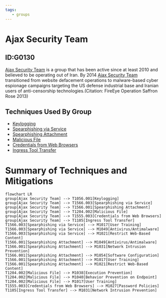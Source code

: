 ```yaml
---
tags:
   - groups
---
```

# Ajax Security Team
## ID:G0130
[Ajax Security Team](groups/G0130) is a group that has been active since at least 2010 and believed to be operating out of Iran. By 2014 [Ajax Security Team](groups/G0130) transitioned from website defacement operations to malware-based cyber espionage campaigns targeting the US defense industrial base and Iranian users of anti-censorship technologies.(Citation: FireEye Operation Saffron Rose 2013)
## Techniques Used By Group
* [Keylogging](techniques/T1056/001)
* [Spearphishing via Service](techniques/T1566/003)
* [Spearphishing Attachment](techniques/T1566/001)
* [Malicious File](techniques/T1204/002)
* [Credentials from Web Browsers](techniques/T1555/003)
* [Ingress Tool Transfer](techniques/T1105)

# Summary of Techniques and Mitigations
```mermaid
flowchart LR
group[Ajax Security Team] --> T1056.001[Keylogging]
group[Ajax Security Team] --> T1566.003[Spearphishing via Service]
group[Ajax Security Team] --> T1566.001[Spearphishing Attachment]
group[Ajax Security Team] --> T1204.002[Malicious File]
group[Ajax Security Team] --> T1555.003[Credentials from Web Browsers]
group[Ajax Security Team] --> T1105[Ingress Tool Transfer]
T1566.003[Spearphishing via Service] --> M1017[User Training]
T1566.003[Spearphishing via Service] --> M1049[Antivirus/Antimalware]
T1566.003[Spearphishing via Service] --> M1021[Restrict Web-Based Content]
T1566.001[Spearphishing Attachment] --> M1049[Antivirus/Antimalware]
T1566.001[Spearphishing Attachment] --> M1031[Network Intrusion Prevention]
T1566.001[Spearphishing Attachment] --> M1054[Software Configuration]
T1566.001[Spearphishing Attachment] --> M1017[User Training]
T1566.001[Spearphishing Attachment] --> M1021[Restrict Web-Based Content]
T1204.002[Malicious File] --> M1038[Execution Prevention]
T1204.002[Malicious File] --> M1040[Behavior Prevention on Endpoint]
T1204.002[Malicious File] --> M1017[User Training]
T1555.003[Credentials from Web Browsers] --> M1027[Password Policies]
T1105[Ingress Tool Transfer] --> M1031[Network Intrusion Prevention]
```